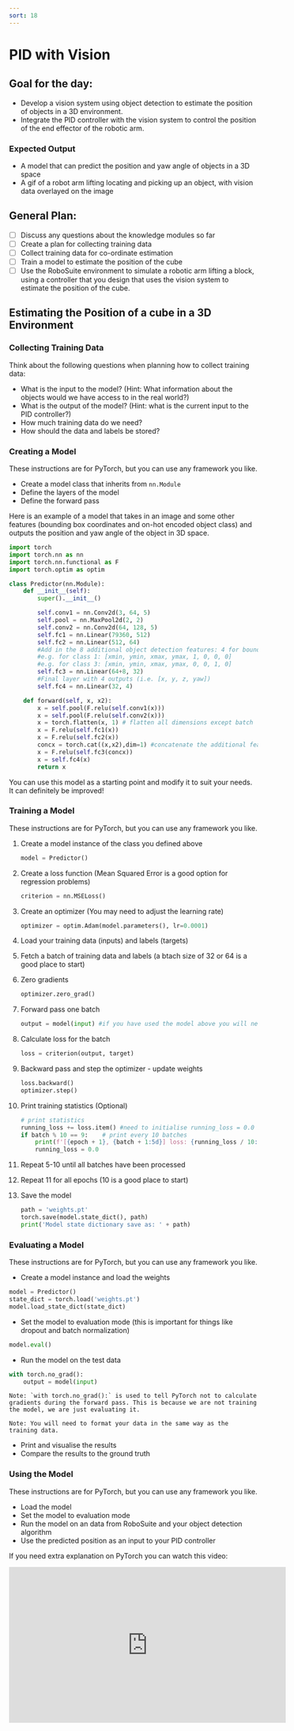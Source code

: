 ```yaml
---
sort: 18
---
```

# PID with Vision

## Goal for the day:

- Develop a vision system using object detection to estimate the position of objects in a 3D environment.
- Integrate the PID controller with the vision system to control the position of the end effector of the robotic arm.

### Expected Output

- A model that can predict the position and yaw angle of objects in a 3D space
- A gif of a robot arm lifting locating and picking up an object, with vision data overlayed on the image

## General Plan:
- [ ] Discuss any questions about the knowledge modules so far
- [ ] Create a plan for collecting training data
- [ ] Collect training data for co-ordinate estimation
- [ ] Train a model to estimate the position of the cube
- [ ] Use the RoboSuite environment to simulate a robotic arm lifting a block, using a controller that you design that uses the vision system to estimate the position of the cube.

## Estimating the Position of a cube in a 3D Environment

### Collecting Training Data

Think about the following questions when planning how to collect training data:

- What is the input to the model? (Hint: What information about the objects would we have access to in the real world?)
- What is the output of the model? (Hint: what is the current input to the PID controller?)
- How much training data do we need?
- How should the data and labels be stored?

### Creating a Model

These instructions are for PyTorch, but you can use any framework you like.

- Create a model class that inherits from `nn.Module`
- Define the layers of the model
- Define the forward pass

Here is an example of a model that takes in an image and some other features (bounding box coordinates and on-hot encoded object class) and outputs the position and yaw angle of the object in 3D space.

```python
import torch
import torch.nn as nn
import torch.nn.functional as F
import torch.optim as optim

class Predictor(nn.Module):
    def __init__(self):
        super().__init__()

        self.conv1 = nn.Conv2d(3, 64, 5)
        self.pool = nn.MaxPool2d(2, 2)
        self.conv2 = nn.Conv2d(64, 128, 5)
        self.fc1 = nn.Linear(79360, 512)
        self.fc2 = nn.Linear(512, 64)
        #Add in the 8 additional object detection features: 4 for bounding box limits, for for 1 hot encoded class
        #e.g. for class 1: [xmin, ymin, xmax, ymax, 1, 0, 0, 0]
        #e.g. for class 3: [xmin, ymin, xmax, ymax, 0, 0, 1, 0]
        self.fc3 = nn.Linear(64+8, 32)
        #Final layer with 4 outputs (i.e. [x, y, z, yaw])
        self.fc4 = nn.Linear(32, 4)

    def forward(self, x, x2):
        x = self.pool(F.relu(self.conv1(x)))
        x = self.pool(F.relu(self.conv2(x)))
        x = torch.flatten(x, 1) # flatten all dimensions except batch
        x = F.relu(self.fc1(x))
        x = F.relu(self.fc2(x))
        concx = torch.cat((x,x2),dim=1) #concatenate the additional features
        x = F.relu(self.fc3(concx)) 
        x = self.fc4(x)
        return x
```
 You can use this model as a starting point and modify it to suit your needs. It can definitely be improved!

### Training a Model

These instructions are for PyTorch, but you can use any framework you like.
1. Create a model instance of the class you defined above

    ```python
    model = Predictor()
    ```
2. Create a loss function (Mean Squared Error is a good option for regression problems)

    ```python
    criterion = nn.MSELoss()
    ```
3. Create an optimizer (You may need to adjust the learning rate)

    ```python
    optimizer = optim.Adam(model.parameters(), lr=0.0001)
    ```
4. Load your training data (inputs) and labels (targets)

5. Fetch a batch of training data and labels (a btach size of 32 or 64 is a good place to start)

6. Zero gradients

    ```python
    optimizer.zero_grad()
    ```
7. Forward pass one batch

    ```python
    output = model(input) #if you have used the model above you will need two inputs
    ```
8. Calculate loss for the batch

    ```python
    loss = criterion(output, target)
    ```
9. Backward pass and step the optimizer - update weights

    ```python
    loss.backward()
    optimizer.step()
    ```
10. Print training statistics (Optional)

    ```python
    # print statistics
    running_loss += loss.item() #need to initialise running_loss = 0.0 before the loop
    if batch % 10 == 9:    # print every 10 batches
        print(f'[{epoch + 1}, {batch + 1:5d}] loss: {running_loss / 10:.8f}')
        running_loss = 0.0
    ```
11. Repeat 5-10 until all batches have been processed
12. Repeat 11 for all epochs (10 is a good place to start)
13. Save the model
    
    ```python
    path = 'weights.pt'
    torch.save(model.state_dict(), path)
    print('Model state dictionary save as: ' + path)  
    ```

### Evaluating a Model

These instructions are for PyTorch, but you can use any framework you like.

- Create a model instance and load the weights

```python
model = Predictor()
state_dict = torch.load('weights.pt')
model.load_state_dict(state_dict)
```	

- Set the model to evaluation mode (this is important for things like dropout and batch normalization)

```python
model.eval()
```
- Run the model on the test data

```python
with torch.no_grad():
    output = model(input)
```
    Note: `with torch.no_grad():` is used to tell PyTorch not to calculate gradients during the forward pass. This is because we are not training the model, we are just evaluating it.

    Note: You will need to format your data in the same way as the training data.

- Print and visualise the results
- Compare the results to the ground truth

### Using the Model

These instructions are for PyTorch, but you can use any framework you like.

- Load the model
- Set the model to evaluation mode
- Run the model on an data from RoboSuite and your object detection algorithm
- Use the predicted position as an input to your PID controller


If you need extra explanation on PyTorch you can watch this video:
<div style="text-align: center">
<iframe width="560" height="315" src="https://www.youtube.com/embed/OIenNRt2bjg" title="YouTube video player" frameborder="0" allow="accelerometer; autoplay; clipboard-write; encrypted-media; gyroscope; picture-in-picture" allowfullscreen></iframe>
</div>

